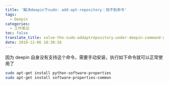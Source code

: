 ```yaml
---
title: '解决deepin下sudo: add-apt-repository：找不到命令'
tags:
  - Deepin
categories:
  - 工作笔记
toc: false
translate_title: solve-the-sudo-addaptrepository-under-deepin-command-not-found
date: 2018-12-06 18:30:18
---
```


因为 deepin 自身没有支持这个命令，需要手动安装，执行如下命令就可以正常使用了

```sh
sudo apt-get install python-software-properties
sudo apt-get install software-properties-common
```